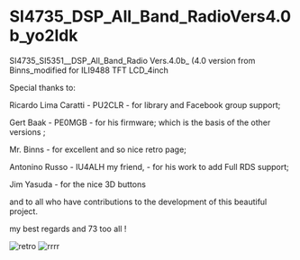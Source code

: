 # SI4735_DSP_All_Band_RadioVers4.0b_yo2ldk
SI4735_SI5351__DSP_All_Band_Radio Vers.4.0b_ (4.0 version from Binns_modified for ILI9488 TFT LCD_4inch


Special thanks to:  
 
Ricardo Lima Caratti - PU2CLR - for library and Facebook group support;

Gert Baak - PE0MGB - for his firmware; which is the basis of the other versions ;

Mr. Binns - for excellent and so nice retro page;

Antonino Russo - IU4ALH my friend, - for his work to add Full RDS support;

Jim Yasuda - for the nice 3D buttons 

and to all  who have contributions to the development of this beautiful project.

my best regards and 73 too all !



![retro](https://user-images.githubusercontent.com/1875591/186020422-89131c3c-558d-46c8-90d2-d3d2b278f38e.jpg)
![rrrr](https://user-images.githubusercontent.com/1875591/186274584-145d1678-0ced-41e6-af4f-5f2cb2fbe276.jpg)
